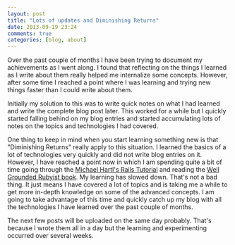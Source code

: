 ```yaml
---
layout: post
title: "Lots of updates and Diminishing Returns"
date: 2013-09-19 23:24
comments: true
categories: [blog, about] 
---
```


Over the past couple of months I have been trying to document my achievements as I went along. I found that reflecting on the things I learned as I write about them really helped me internalize some concepts. However, after some time I reached a point where I was learning and trying new things faster than I could write about them. 

Initially my solution to this was to write quick notes on what I had learned and write the complete blog post later.  This worked for a while but I quickly started falling behind on my blog entries and started accumulating lots of notes on the topics and technologies I had covered. 

One thing to keep in mind when you start learning something new is that "Diminishing Returns" really apply to this situation. I learned the basics of a lot of technologies very quickly and did not write blog entries on it. However, I have reached a point now in which I am spending quite a bit of time going through the <a href="http://ruby.railstutorial.org/">Michael Hartl's Rails Tutorial</a>  and reading the <a href="http://www.amazon.com/Well-Grounded-Rubyist-David-Black/dp/1933988657/ref=sr_1_1?s=books&ie=UTF8&qid=1379647910&sr=1-1"> Well Grounded Rubyist book</a>. My learning has slowed down. That's not a bad thing. It just means I have covered a lot of topics and is taking me a while to get more in-depth knowledge on some of the advanced concepts. I am going to take advantage of this time and quickly catch up my blog with all the technologies I have learned over the past couple of months. 

The next few posts will be uploaded on the same day probably. That's because I wrote them all in a day but the learning and experimenting occurred over several weeks.
